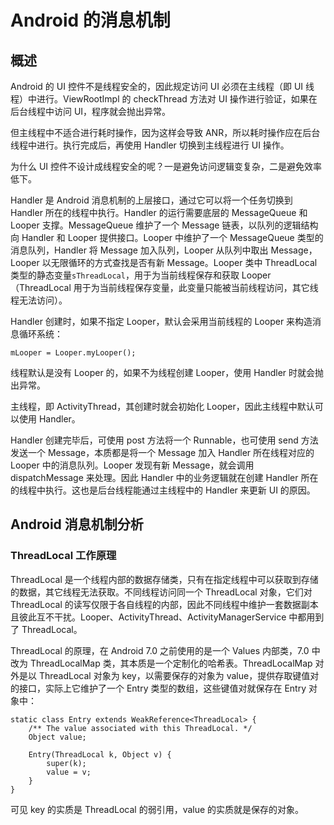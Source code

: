 ﻿# Android 的消息机制
## 概述
Android 的 UI 控件不是线程安全的，因此规定访问 UI 必须在主线程（即 UI 线程）中进行。ViewRootImpl 的 checkThread 方法对 UI 操作进行验证，如果在后台线程中访问 UI，程序就会抛出异常。

但主线程中不适合进行耗时操作，因为这样会导致 ANR，所以耗时操作应在后台线程中进行。执行完成后，再使用 Handler 切换到主线程进行 UI 操作。

为什么 UI 控件不设计成线程安全的呢？一是避免访问逻辑变复杂，二是避免效率低下。

Handler 是 Android 消息机制的上层接口，通过它可以将一个任务切换到 Handler 所在的线程中执行。Handler 的运行需要底层的 MessageQueue 和 Looper 支撑。MessageQueue 维护了一个 Message 链表，以队列的逻辑结构向 Handler 和 Looper 提供接口。Looper 中维护了一个 MessageQueue 类型的消息队列，Handler 将 Message 加入队列，Looper 从队列中取出 Message，Looper 以无限循环的方式查找是否有新 Message。Looper 类中 ThreadLocal<Looper> 类型的静态变量`sThreadLocal`，用于为当前线程保存和获取 Looper（ThreadLocal 用于为当前线程保存变量，此变量只能被当前线程访问，其它线程无法访问）。

Handler 创建时，如果不指定 Looper，默认会采用当前线程的 Looper 来构造消息循环系统：
```
mLooper = Looper.myLooper();
```
线程默认是没有 Looper 的，如果不为线程创建 Looper，使用 Handler 时就会抛出异常。

主线程，即 ActivityThread，其创建时就会初始化 Looper，因此主线程中默认可以使用 Handler。

Handler 创建完毕后，可使用 post 方法将一个 Runnable，也可使用 send 方法发送一个 Message，本质都是将一个 Message 加入 Handler 所在线程对应的 Looper 中的消息队列。Looper 发现有新 Message，就会调用 dispatchMessage 来处理。因此 Handler 中的业务逻辑就在创建 Handler 所在的线程中执行。这也是后台线程能通过主线程中的 Handler 来更新 UI 的原因。

## Android 消息机制分析
### ThreadLocal 工作原理
ThreadLocal 是一个线程内部的数据存储类，只有在指定线程中可以获取到存储的数据，其它线程无法获取。不同线程访问同一个 ThreadLocal 对象，它们对 ThreadLocal 的读写仅限于各自线程的内部，因此不同线程中维护一套数据副本且彼此互不干扰。Looper、ActivityThread、ActivityManagerService 中都用到了 ThreadLocal。

ThreadLocal 的原理，在 Android 7.0 之前使用的是一个 Values 内部类，7.0 中改为 ThreadLocalMap 类，其本质是一个定制化的哈希表。ThreadLocalMap 对外是以 ThreadLocal 对象为 key，以需要保存的对象为 value，提供存取键值对的接口，实际上它维护了一个 Entry 类型的数组，这些键值对就保存在 Entry 对象中：
```
static class Entry extends WeakReference<ThreadLocal> {
    /** The value associated with this ThreadLocal. */
    Object value;

    Entry(ThreadLocal k, Object v) {
        super(k);
        value = v;
    }
}
```
可见 key 的实质是 ThreadLocal 的弱引用，value 的实质就是保存的对象。
